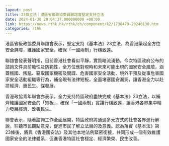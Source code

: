 ```yaml
---
layout: post
title: 23條立法｜港區省級政協委員聯誼會堅定支持立法
date: 2024-01-30 20:04:37.000000000 +08:00
link: https://news.rthk.hk/rthk/ch/component/k2/1738479-20240130.htm
categories: rthk
---
```


港區省級政協委員聯誼會表示，堅定支持《基本法》23立法，為香港築起全方位安全屏障，維護國家安全，確保「一國兩制」行穩致遠。

聯誼會發表聲明指，目前香港社會看似平靜，實質暗流湧動，今次特區政府公布的諮詢文件具前瞻性及防範性，全方位應對現時和未來可能出現的國家安全風險，涵蓋叛國、叛亂、竊取國家機密及間諜、危害國家安全活動、境外干預及從事危害國家安全活動組織等行為，補全現有法律短板，全面堵塞國安漏洞，讓香港全力以赴拼經濟、惠民生、謀發展。

香港政協青年聯會亦表示，全力支持特區政府盡快完成《基本法》23立法，以補齊維護國家安全的「短板」，確保「一國兩制」實踐行穩致遠，讓香港各界集中精力發展經濟、改善民生。

聯會表示，隨著諮詢工作全面展開，特區政府將通過多元方式向社會各界進行解說，聆聽市民觀點意見，促進市民了解立法目的及意義。認為落實《基本法》第23條後，將與《香港國安法》及其他本地法例緊密銜接，共同形成一個有效維護國家安全的法律體系，促進香港特區社會穩定、經濟繁榮、民生改善。
